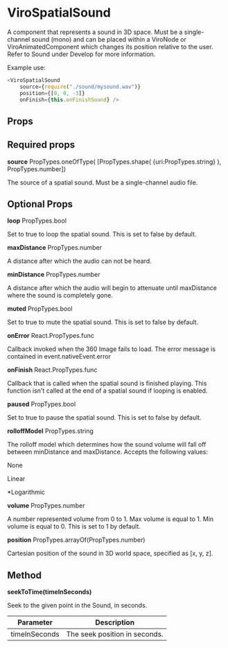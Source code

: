 # ViroSpatialSound

A component that represents a sound in 3D space. Must be a single-channel sound (mono) and can be placed within a ViroNode or ViroAnimatedComponent which changes its position relative to the user. Refer to Sound under Develop for more information.

Example use:

```JavaScript
<ViroSpatialSound
    source={require("./sound/mysound.wav")}
    position={[0, 0, -3]}
    onFinish={this.onFinishSound} />
```

## Props

## Required props

**source**	PropTypes.oneOfType( [PropTypes.shape( {uri:PropTypes.string} ), PropTypes.number])

The source of a spatial sound. Must be a single-channel audio file.

## Optional Props

**loop**	PropTypes.bool

Set to true to loop the spatial sound. This is set to false by default.

**maxDistance**	PropTypes.number

A distance after which the audio can not be heard.

**minDistance**	PropTypes.number

A distance after which the audio will begin to attenuate until maxDistance where the sound is completely gone.

**muted**	PropTypes.bool

Set to true to mute the spatial sound. This is set to false by default.

**onError**	React.PropTypes.func

Callback invoked when the 360 Image fails to load. The error message is contained in event.nativeEvent.error

**onFinish**	React.PropTypes.func

Callback that is called when the spatial sound is finished playing. This function isn't called at the end of a spatial sound if looping is enabled.

**paused**	PropTypes.bool

Set to true to pause the spatial sound. This is set to false by default.

**rolloffModel**	PropTypes.string

The rolloff model which determines how the sound volume will fall off between minDistance and maxDistance. Accepts the following values:

None

Linear

*Logarithmic

**volume**	PropTypes.number

A number represented volume from 0 to 1. Max volume is equal to 1. Min volume is equal to 0. This is set to 1 by default.

**position**	PropTypes.arrayOf(PropTypes.number)

Cartesian position of the sound in 3D world space, specified as [x, y, z].

## Method

**seekToTime(timeInSeconds)**

Seek to the given point in the Sound, in seconds.

|Parameter|Description|
|---|---|
|timeInSeconds |The seek position in seconds.|
